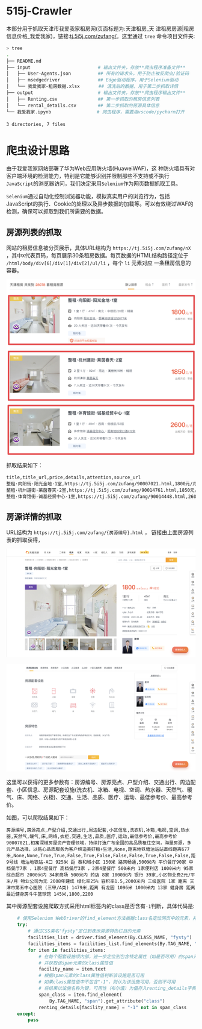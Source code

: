 # 515j-Crawler

本部分用于抓取天津市我爱我家租房网(⻚面标题为:天津租房_天 津租房房源|租房信息价格_我爱我家)，链接:[tj.5i5j.com/zufang/](https://tj.5i5j.com/zufang/)。这里通过 `tree` 命令项目文件夹:

```bash
> tree
.
├── README.md                      
├── input                         # 输出文件夹，存放**爬虫程序准备文件**
│   ├── User-Agents.json          ## 所有的请求头，用于防止被反爬虫/验证码
│   ├── msedgedriver              ## Edge驱动程序，用于Selenium驱动
│   └── 我爱我家-租房数据.xlsx       ## 清洗后的数据，用于第二步抓取详情
├── output                        # 输出文件夹，存放**爬虫程序输出文件**
│   ├── Renting.csv               ## 第一步抓取的租房信息列表
│   └── rental_details.csv        ## 第二步抓取的房源具体信息
└── 我爱我家.ipynb                 # 爬虫程序，需要用vscode/pycharm打开

3 directories, 7 files
```

# 爬虫设计思路

由于我爱我家网站部署了华为Web应用防火墙(HuaweiWAF)，这 种防火墙具有对客户端环境的检测能力，特别是它能够识别并限制那些不支持或不执行`JavaScript`的浏览器访问，我们决定采用`Selenium`作为网⻚数据抓取工具。

`Selenium`通过自动化控制浏览器功能，模拟真实用户的浏览行为，包括JavaScript的执行、Cookie的处理以及异步数据的加载等。可以有效绕过WAF的检测，确保可以抓取到我们所需要的数据。

## 房源列表的抓取

网站的租房信息被分⻚展示，具体URL结构为 `https://tj.5i5j.com/zufang/nX `，其中` X `代表⻚码，每⻚展示30条租房数据。每⻚数据的HTML结构路径定位于 `/html/body/div[6]/div[1]/div[2]/ul/li` ，每个 `li` 元素对应 一条租房信息的容器。

![房源列表](./assets/房源列表.png)

抓取结果如下：

```bash
title,title_url,price,details,attention,source_url
整租·向阳街·阳光金地·1室,https://tj.5i5j.com/zufang/90007021.html,1800元/月,1 室 1 厅 · 47㎡ · 南北 · 中楼层/20层 · 精装,20 人关注 · 近30天带看19 次 · 今天发布,https://tj.5i5j.com/zufang/n1
整租·杭州道街·莱茵春天·2室,https://tj.5i5j.com/zufang/90014761.html,1850元/月,2 室 1 厅 · 92㎡ · 南北 · 高楼层/6层 · 精装,7 人关注 · 近30天带看9 次 · 今天发布,https://tj.5i5j.com/zufang/n1
整租·体育馆街·诚基经贸中心·1室,https://tj.5i5j.com/zufang/90014448.html,2600元/月,1 室 1 厅 · 49㎡ · 西南 · 低楼层/52层,32 人关注 · 近30天带看11 次 · 今天发布,https://tj.5i5j.com/zufang/n1
```

## 房源详情的抓取

URL结构为 `https://tj.5i5j.com/zufang/{房源编号}.html` ， 链接由上面房源列表的抓取获得，

![房源详情-1](./assets/房源详情-1.png)

![房源详情-2](./assets/房源详情-2.png)

这里可以获得的更多参数有：房源编号、房源亮点、户型介绍、交通出行、周边配套、小区信息、房源配套设施(洗衣机、冰箱、电视、空调、热水器、天然气、暖气、床、网络、衣柜)、交通、生活、品质、医疗、运动、最低参考价、最高参考价。

如图，可以爬取结果如下：

```csv
房源编号,房源亮点,户型介绍,交通出行,周边配套,小区信息,洗衣机,冰箱,电视,空调,热水器,天然气,暖气,床,网络,衣柜,交通,生活,品质,医疗,运动,最低参考价,最高参考价
90007021,相寓深植房屋资产管理领域，持续打造广布全国的高品质租住空间，海量房源，多元产品选择，以贴心品质服务为客户缔造美好租+生活,None,距离地铁塘沽站站直线距离677米,None,None,True,True,False,True,False,False,False,True,False,False,距 9号线 塘沽地铁站-A口 925米 距 泰和城小区 150米 路网畅通,500米内 平价餐厅90家 中档餐厅7家 ，1家4星餐厅 高档餐厅3家 ，2家4星餐厅 500米内 1家便利店 1000米内 95家综合超市 2000米内 34家商场 500米内 药店 8家 1000米内 银行 39家,小区物业费2元/平米/月 物业公司为无 2008年建成 绿化率25% 容积率1.5,2000米内 三级医院 1家 距离 天津市第五中心医院 (三甲/A类) 1479米,距离 有龙园 1096米 1000米内 13家 健身房 距离最近健身房斗牛篮球馆 145米,1800,2200
```



其中房源配套设施爬取方式采用html标签内的class是否含有`-1`判断，具体代码是:

```python
    # 使用Selenium WebDriver的find_element方法根据class名定位网页中的元素，并提取小区的房源配套设施信息
    try:
        # 通过CSS类名"fysty"定位到表示房源特色栏目的元素
        facilities_list = driver.find_element(By.CLASS_NAME, "fysty")
        facilities_items = facilities_list.find_elements(By.TAG_NAME, "li")
        for item in facilities_items:
            # 在每个配套设施项内部，进一步定位到包含特定属性（如是否可用）的span元素
            # 并获取该span元素的class属性值
            facility_name = item.text
            # 根据span元素的class属性值判断该设施是否可用
            # 如果class属性值中不包含"-1"，则认为该设施可用，否则不可用
            # 将结果以设施名称为键，可用性（布尔值）为值存入renting_details字典中
            span_class = item.find_element(
                By.TAG_NAME, "span").get_attribute("class")
            renting_details[facility_name] = "-1" not in span_class
    except:
        pass
```

